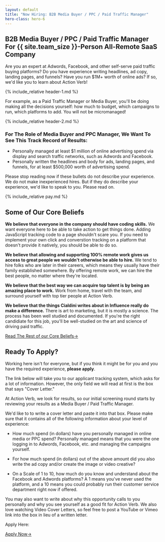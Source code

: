 ```yaml
---
layout: default
title: "Now Hiring: B2B Media Buyer / PPC / Paid Traffic Manager"
hero-class: hero-6
---
```


## B2B Media Buyer / PPC / Paid Traffic Manager For {{ site.team_size }}-Person All-Remote SaaS Company

Are you an expert at Adwords, Facebook, and other self-serve paid
traffic buying platforms?  Do you have experience writing headlines, ad
copy, landing pages, and funnels?  Have you run $1M+ worth of
online ads?  If so, we'd like you to learn about Action Verb!

{% include_relative header-1.md %}

For example, as a Paid Traffic Manager or Media Buyer, you'll be doing
making all the decisions yourself:  how much to budget, which campaigns
to run, which platforms to add.  You will not be micromanaged!

{% include_relative header-2.md %}


### For The Role of Media Buyer and PPC Manager, We Want To See This Track Record of Results:

 * Personally managed at least $1 million of online advertising spend via display and search traffic networks, such as Adwords and Facebook.
 * Personally written the headlines and body for ads, landing pages, and funnels, for at least $500,000 worth of advertising spend.

Please stop reading now if these bullets do not describe your
experience.  We do not make inexperienced hires.  But if they do
describe your experience, we'd like to speak to you.  Please read on.

{% include_relative pay.md %}


## Some of Our Core Beliefs

**We believe that everyone in the company should have coding
skills.** We want everyone here to be able to take action to get things
done.  Adding JavaScript tracking code to a page shouldn't scare you.
If you need to implement your own click and converstion tracking on
a platform that doesn't provide it natively, you should be able to do
so.

**We believe that allowing and supporting 100% remote work gives us
access to great people we wouldn't otherwise be able to hire.**  We tend
to hire folks who are later in their careers, which means they usually
have their family established somewhere.  By offering remote work, we
can hire the best people, no matter where they're located.

**We believe that the best way we can acquire top talent is by being an
amazing place to work.**  Work from home, travel with the team, and
surround yourself with top tier people at Action Verb.

**We believe that the things Cialdini writes about in Influence really
do make a difference.** There is art to marketing, but it is mostly a
science.  The process has been well studied and documented.  If you're
the right candidiate for this job, you'll be well-studied on the art and
science of driving paid traffic.

<p><a class="page-btn f7 f5-ns ttu tracked-slight mb2" href="/core-beliefs">Read The Rest of our Core Beliefs<span class="pl1">&#8594;</span></a></p>

## Ready To Apply?

Working here isn't for everyone, but if you think it might be for you and you have the required experience, **please apply**.

The link below will take you to our applicant tracking system, which
asks for a lot of information.  However, the only field we will read at
first is the box that says "Cover Letter."

At Action Verb, we look for results, so our initial screening round
starts by reviewing your results as a Media Buyer / Paid Traffic
Manager.

We'd like to to write a cover letter and paste it into that box.  Please make sure
that it contains all of the following information about your level of experience:

 * How much spend (in dollars) have you personally managed in online media or PPC spend?  Personally managed means that you were the one logging in to Adwords, Facebook, etc. and managing the campaigns yourself.

 * For how much spend (in dollars) out of the above amount did you also write the ad copy and/or create the image or video creative?

 * On a Scale of 1 to 10, how much do you know and understand about the Facebook and Adwords platforms?  A 1 means you've never used the platform, and a 10 means you could probably run their customer service department right now if offered.

You may also want to write about why this opportunity calls to you
personally and why you see yourself as a good fit for Action Verb.  We
also love watching Video Cover Letters, so feel free to post a YouTube
or Vimeo link into the box in lieu of a written letter.

Apply Here:

<p><a class="page-btn f7 f5-ns ttu tracked-slight mb2" href="http://actionverb.applytojob.com/apply/Rp1yGctWDi/B2B-SaaS-VP-Of-Marketing">Apply Now<span class="pl1">&#8594;</span></a></p>
